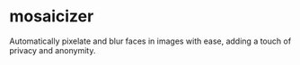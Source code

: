 # mosaicizer

Automatically pixelate and blur faces in images with ease, adding a touch of privacy and anonymity.
